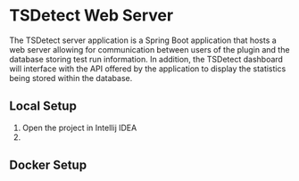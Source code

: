 
# TSDetect Web Server

The TSDetect server application is a Spring Boot application that hosts a web server
allowing for communication between users of the plugin and the database storing
test run information. In addition, the TSDetect dashboard will interface with the API
offered by the application to display the statistics being stored within the database.

## Local Setup

1. Open the project in Intellij IDEA
2. 

## Docker Setup

